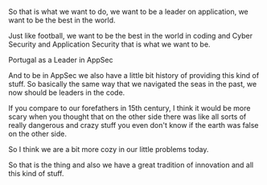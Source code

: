 So that is what we want to do, we want to be a leader on application, we want to be the best in the world.

Just like football, we want to be the best in the world in coding and Cyber Security and Application Security that is what we want to be.

Portugal as a Leader in AppSec

And to be in AppSec we also have a little bit history of providing this kind of stuff. So basically the same way that we navigated the seas in the past, we now should be leaders in the code.

If you compare to our forefathers in 15th century, I think it would be more scary when you thought that on the other side there was like all sorts of really dangerous and crazy stuff you even don't know if the earth was false on the other side.

So I think we are a bit more cozy in our little problems today.

So that is the thing and also we have a great tradition of innovation and all this kind of stuff.
